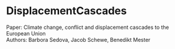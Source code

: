 # DisplacementCascades
Paper: Climate change, conflict and displacement cascades to the European Union  
Authors: Barbora Sedova, Jacob Schewe, Benedikt Mester
